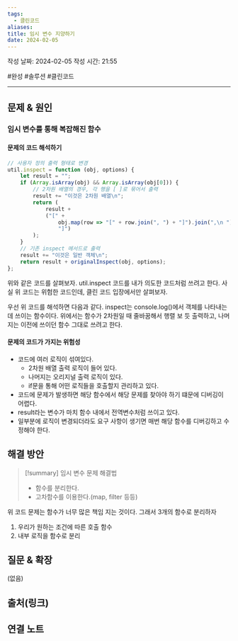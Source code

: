 ```yaml
---
tags:
  - 클린코드
aliases: 
title: 임시 변수 지양하기
date: 2024-02-05
---
```

작성 날짜: 2024-02-05
작성 시간: 21:55

#완성 #솔루션 #클린코드 

----

## 문제 & 원인

### 임시 변수를 통해 복잡해진 함수
#### 문제의 코드 해석하기
```js
// 사용자 정의 출력 형태로 변경
util.inspect = function (obj, options) {
    let result = "";
    if (Array.isArray(obj) && Array.isArray(obj[0])) {
        // 2차원 배열의 경우, 각 행을 [ ]로 묶어서 출력
        result += "이것은 2차원 배열\n";
        return (
            result +
            ("[" +
                obj.map(row => "[" + row.join(", ") + "]").join(",\n ") +
                "]")
        );
    }
    // 기존 inspect 메서드로 출력
    result += "이것은 일반 객체\n";
    return result + originalInspect(obj, options);
};
```

위와 같은 코드를 살펴보자. util.inspect 코드를 내가 의도한 코드처럼 쓰려고 한다. 사실 위 코드는 위험한 코드인데, 클린 코드 입장에서만 살펴보자. 

우선 위 코드를 해석하면 다음과 같다. inspect는 console.log()에서  객체를 나타내는데 쓰이는 함수이다. 위에서는 함수가 2차원일 때 줄바꿈해서 행렬 보 듯 출력하고, 나머지는 이전에 쓰이던 함수 그대로 쓰려고 한다. 

#### 문제의 코드가 가지는 위험성
- 코드에 여러 로직이 섞여있다. 
	- 2차원 배열 출력 로직이 들어 있다.
	- 나머지는 오리지널 출력 로직이 있다.
	- if문을 통해 어떤 로직들을 호출할지 관리하고 있다.
- 코드에 문제가 발생하면 해당 함수에서 해당 문제를 찾아야 하기 떄문에 디버깅이 어렵다.
- result라는 변수가 마치 함수 내에서 전역변수처럼 쓰이고 있다.
- 일부분에 로직이 변경되더라도  요구 사항이 생기면 매번 해당 함수를 디버깅하고 수정해야 한다.


## 해결 방안
>[!summary] 임시 변수 문제 해결법
>- 함수를 분리한다.
>- 고차함수를 이용한다.(map, filter 등등)

위 코드 문제는 함수가 너무 많은 책임 지는 것이다. 그래서 3개의 함수로 분리하자
1. 우리가 원하는 조건에 따른 호출 함수
2. 내부 로직을 함수로 분리

## 질문 & 확장

(없음)

## 출처(링크)


## 연결 노트


